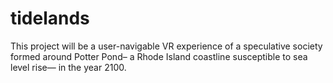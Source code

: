 # tidelands
This project will be a user-navigable VR experience of a speculative society formed around Potter Pond– a Rhode Island coastline susceptible to sea level rise— in the year 2100. 
